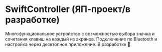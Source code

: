 # SwiftController (ЯП-проект/в разработке)
Многофункциональное устройство с возможностью выбора значка и сочетания клавиш на каждый из экранов. Подключение по Bluetooth и настройка через десктопное приложение.
В разработке 🚧
